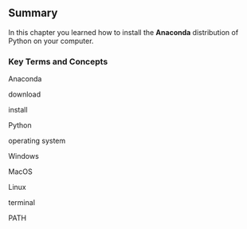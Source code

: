 
## Summary
In this chapter you learned how to install the **Anaconda** distribution of Python on your computer.
### Key Terms and Concepts
Anaconda

download

install

Python

operating system

Windows

MacOS

Linux

terminal

PATH
 

